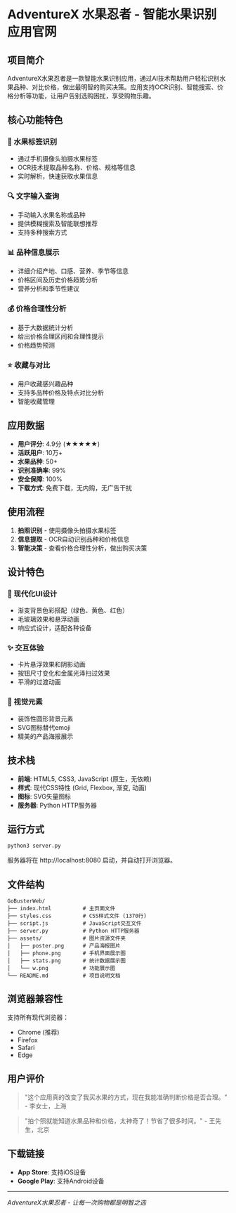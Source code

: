 # AdventureX 水果忍者 - 智能水果识别应用官网

## 项目简介

AdventureX水果忍者是一款智能水果识别应用，通过AI技术帮助用户轻松识别水果品种、对比价格，做出最明智的购买决策。应用支持OCR识别、智能搜索、价格分析等功能，让用户告别选购困扰，享受购物乐趣。

## 核心功能特色

### 🍎 水果标签识别
- 通过手机摄像头拍摄水果标签
- OCR技术提取品种名称、价格、规格等信息
- 实时解析，快速获取水果信息

### 🔍 文字输入查询
- 手动输入水果名称或品种
- 提供模糊搜索及智能联想推荐
- 支持多种搜索方式

### 📊 品种信息展示
- 详细介绍产地、口感、营养、季节等信息
- 价格区间及历史价格趋势分析
- 营养分析和季节性建议

### 💰 价格合理性分析
- 基于大数据统计分析
- 给出价格合理区间和合理性提示
- 价格趋势预测

### ⭐ 收藏与对比
- 用户收藏感兴趣品种
- 支持多品种价格及特点对比分析
- 智能收藏管理

## 应用数据

- **用户评分**: 4.9分 (★★★★★)
- **活跃用户**: 10万+
- **水果品种**: 50+
- **识别准确率**: 99%
- **安全保障**: 100%
- **下载方式**: 免费下载，无内购，无广告干扰

## 使用流程

1. **拍照识别** - 使用摄像头拍摄水果标签
2. **信息提取** - OCR自动识别品种和价格信息
3. **智能决策** - 查看价格合理性分析，做出购买决策

## 设计特色

### 🎨 现代化UI设计
- 渐变背景色彩搭配（绿色、黄色、红色）
- 毛玻璃效果和悬浮动画
- 响应式设计，适配各种设备

### ✨ 交互体验
- 卡片悬浮效果和阴影动画
- 按钮尺寸变化和金属光泽扫过效果
- 平滑的过渡动画

### 📱 视觉元素
- 装饰性圆形背景元素
- SVG图标替代emoji
- 精美的产品海报展示

## 技术栈

- **前端**: HTML5, CSS3, JavaScript (原生，无依赖)
- **样式**: 现代CSS特性 (Grid, Flexbox, 渐变, 动画)
- **图标**: SVG矢量图标
- **服务器**: Python HTTP服务器

## 运行方式

```bash
python3 server.py
```

服务器将在 http://localhost:8080 启动，并自动打开浏览器。

## 文件结构

```
GoBusterWeb/
├── index.html          # 主页面文件
├── styles.css          # CSS样式文件 (1370行)
├── script.js           # JavaScript交互文件
├── server.py           # Python HTTP服务器
├── assets/             # 图片资源文件夹
│   ├── poster.png      # 产品海报图片
│   ├── phone.png       # 手机界面展示图
│   ├── stats.png       # 统计数据展示图
│   └── w.png           # 功能展示图
└── README.md           # 项目说明文档
```

## 浏览器兼容性

支持所有现代浏览器：
- Chrome (推荐)
- Firefox
- Safari
- Edge

## 用户评价

> "这个应用真的改变了我买水果的方式，现在我能准确判断价格是否合理。" - 李女士，上海

> "拍个照就能知道水果品种和价格，太神奇了！节省了很多时间。" - 王先生，北京

## 下载链接

- **App Store**: 支持iOS设备
- **Google Play**: 支持Android设备

---

*AdventureX水果忍者 - 让每一次购物都是明智之选* 